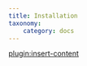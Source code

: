 ```yaml
---
title: Installation
taxonomy:
    category: docs
---
```


[plugin:insert-content](/_partials/installation?events)

